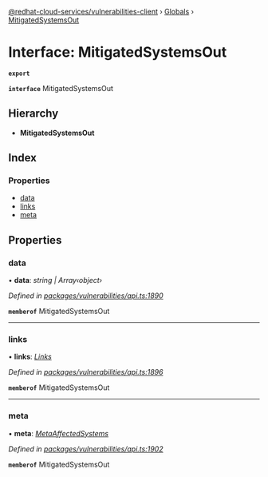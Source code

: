 [@redhat-cloud-services/vulnerabilities-client](../README.md) › [Globals](../globals.md) › [MitigatedSystemsOut](mitigatedsystemsout.md)

# Interface: MitigatedSystemsOut

**`export`** 

**`interface`** MitigatedSystemsOut

## Hierarchy

* **MitigatedSystemsOut**

## Index

### Properties

* [data](mitigatedsystemsout.md#data)
* [links](mitigatedsystemsout.md#links)
* [meta](mitigatedsystemsout.md#meta)

## Properties

###  data

• **data**: *string | Array‹object›*

*Defined in [packages/vulnerabilities/api.ts:1890](https://github.com/RedHatInsights/javascript-clients/blob/master/packages/vulnerabilities/api.ts#L1890)*

**`memberof`** MitigatedSystemsOut

___

###  links

• **links**: *[Links](links.md)*

*Defined in [packages/vulnerabilities/api.ts:1896](https://github.com/RedHatInsights/javascript-clients/blob/master/packages/vulnerabilities/api.ts#L1896)*

**`memberof`** MitigatedSystemsOut

___

###  meta

• **meta**: *[MetaAffectedSystems](metaaffectedsystems.md)*

*Defined in [packages/vulnerabilities/api.ts:1902](https://github.com/RedHatInsights/javascript-clients/blob/master/packages/vulnerabilities/api.ts#L1902)*

**`memberof`** MitigatedSystemsOut
